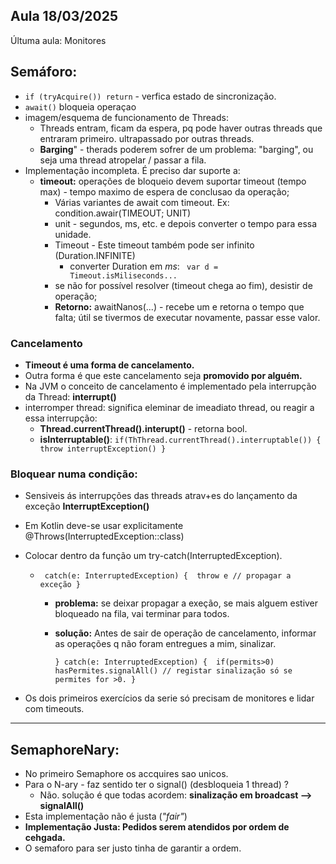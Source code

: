 Aula 18/03/2025
-----------------

Últuma aula: Monitores


## Semáforo:

- `if (tryAcquire()) return` - verfica estado de sincronização.
- `await()` bloqueia operaçao
- imagem/esquema de funcionamento de Threads: 
    - Threads entram, ficam da espera, pq pode haver outras threads que entraram primeiro. ultrapassado por outras threads.
    - **Barging**" - therads poderem sofrer de um problema: "barging", ou seja uma thread atropelar / passar a fila.
- Implementação incompleta. É preciso dar suporte a: 
    -   **timeout:** operações de bloqueio devem suportar timeout (tempo max) - tempo maximo de espera de conclusao da operação; 
        - Várias variantes de await com timeout. Ex: condition.awair(TIMEOUT; UNIT)
        - unit - segundos, ms, etc. e depois converter o tempo para essa unidade.
        - Timeout - Este timeout também pode ser infinito (Duration.INFINITE)
            - converter Duration em *ms*: 
                    ` var d = Timeout.isMiliseconds...`
        - se não for possível resolver (timeout chega ao fim), desistir de operação; 
        - **Retorno:**  awaitNanos(...) - recebe um e retorna o tempo que falta; útil se tivermos de executar novamente, passar esse valor.

    

### Cancelamento
- **Timeout é uma forma de cancelamento.**
- Outra forma é que este cancelamento seja **promovido por alguém.**
- Na JVM o conceito de cancelamento é implementado pela interrupção da Thread: **interrupt()**
- interromper thread: significa eleminar de imeadiato thread, ou reagir a essa interrupção:  
    - **Thread.currentThread().interupt()** - retorna bool.
    - **isInterruptable()**: 
                ``if(ThThread.currentThread().interruptable()) {
                    throw interruptException()
                }``

### Bloquear numa condição:
- Sensiveis ás interrupções das threads atrav+es do lançamento da exceção **InterruptException()**
- Em Kotlin deve-se usar explicitamente 
    @Throws(InterruptedException::class)
- Colocar dentro da função um try-catch(InterruptedException).
  -  `` catch(e: InterruptedException) { 
        throw e // propagar a exceção
    }``
        - **problema:** se deixar propagar a exeção, se mais alguem estiver bloqueado na fila, vai terminar para todos. 
        - **solução:**  Antes de sair de operação de cancelamento, informar as operações q não foram entregues a mim, sinalizar.
    
          ``} catch(e: InterruptedException) { 
         if(permits>0) hasPermites.signalAll() // registar sinalização só se permites for >0.
    }``     
        

- Os dois primeiros exercícios da serie só precisam de monitores e lidar com timeouts.

----

## SemaphoreNary:
 - No primeiro Semaphore os accquires sao unicos.
 - Para o N-ary - faz sentido ter o signal() (desbloqueia 1 thread) ?
    - Não. solução é que todas acordem: **sinalização em broadcast --> signalAll()**
- Esta implementação não é justa (*"fair"*)
- **Implementação Justa: Pedidos serem atendidos por ordem de cehgada.**
- O semaforo para ser justo tinha de garantir a ordem. 

 